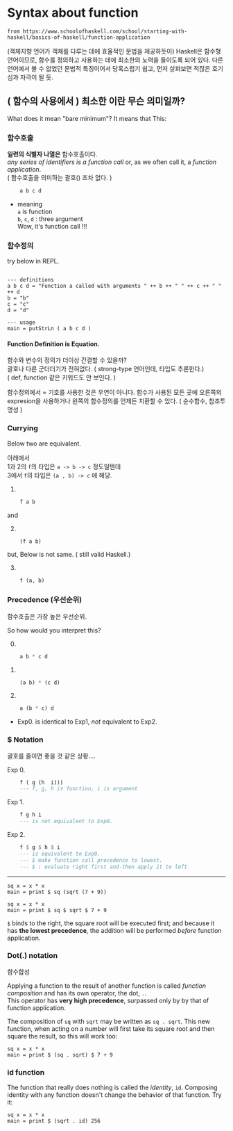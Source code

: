# Syntax about function

`from https://www.schoolofhaskell.com/school/starting-with-haskell/basics-of-haskell/function-application`

(객체지향 언어가 객체를 다루는 데에 효율적인 문법을 제공하듯이)
Haskell은 함수형 언어이므로, 함수를 정의하고 사용하는 데에 최소한의 노력을 들이도록 되어 있다.
다른 언어에서 볼 수 없었던 문법적 특징이어서 당혹스럽기 쉽고, 먼저 살펴보면 적잖은 호기심과 자극이 될 듯.

## ( 함수의 사용에서 ) **최소한** 이란 무슨 의미일까?

What does it mean "bare minimum"? It means that This:

### 함수호출

**일련의 식별자 나열은** 함수호촐이다.  
_any series of identifiers is a function call_ or, as we often call it, a _function application_.  
( 함수호출을 의미하는 괄호() 조차 없다. )

```haskell
    a b c d
```

- meaning  
   `a` is function  
   `b`, `c`, `d` : three argument  
   Wow, it's function call !!!

### 함수정의

try below in REPL.

```active haskell

--- definitions
a b c d = "Function a called with arguments " ++ b ++ " " ++ c ++ " " ++ d
b = "b"
c = "c"
d = "d"

--- usage
main = putStrLn ( a b c d )

```

#### Function Definition is Equation.

함수와 변수의 정의가 더이상 간결할 수 있을까?  
괄호나 다른 군더더기가 전혀없다. ( strong-type 언어인데, 타입도 추론한다.)  
( def, function 같은 키워드도 안 보인다. )

함수정의에서 = 기호를 사용한 것은 우연이 아니다.
함수가 사용된 모든 곳에 오른쪽의 expresion을 사용하거나 왼쪽의 함수정의를 언제든 치환할 수 있다.
( 순수함수, 참조투명성 )

### Currying

Below two are equivalent.

아래에서  
1과 2의 `f`의 타입은 `a -> b -> c` 정도일텐데  
 3에서 `f`의 타입은 `(a , b) -> c` 에 해당.

1.

```haskell
    f a b
```

and

2.

```haskell
    (f a b)
```

but, Below is not same. ( still valid Haskell.)

3.

```haskell
    f (a, b)
```

### Precedence (우선순위)

함수호출은 가장 높은 우선순위.

So how would you interpret this?

0.

```haskell
    a b * c d
```

1.

```haskell
    (a b) * (c d)
```

2.

```haskell
    a (b * c) d
```

- Exp0. is identical to Exp1, _not_ equivalent to Exp2.

### $ Notation

괄호를 줄이면 좋을 것 같은 상황....

Exp 0.

```haskell
    f ( g (h  i)))
    --- f, g, h is function, i is argument
```

Exp 1.

```haskell
    f g h i
    --- is not equivalent to Exp0.
```

Exp 2.

```haskell
    f $ g $ h $ i
    --- is equivalent to Exp0.
    --- $ make function call precedence to lowest.
    --- $ : evaluate right first and-then apply it to left
```

---

```active haskell
sq x = x * x
main = print $ sq (sqrt (7 + 9))
```

```active haskell
sq x = x * x
main = print $ sq $ sqrt $ 7 + 9
```

`$` binds to the right, the square root will be executed first; and because it has **the lowest precedence**, the addition will be performed _before_ function application.

### Dot(.) notation

함수합성

Applying a function to the result of another function is called _function composition_ and has its own operator, the dot, `.`.  
This operator has **very high precedence**, surpassed only by by that of function application.

The composition of `sq` with `sqrt` may be written as `sq . sqrt`. This new function, when acting on a number will first take its square root and then square the result, so this will work too:

```active haskell
sq x = x * x
main = print $ (sq . sqrt) $ 7 + 9
```

### id function

The function that really does nothing is called the _identity_, `id`. Composing identity with any function doesn't change the behavior of that function. Try it:

```active haskell
sq x = x * x
main = print $ (sqrt . id) 256
```
